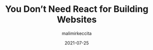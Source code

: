 ---
author: malimirkeccita
date: 2021-07-25
layout: post.njk
tags:
  - react
  - meta
target_url: https://www.silvestar.codes/articles/you-don-t-need-react-for-building-websites/
title: You Don’t Need React for Building Websites
---